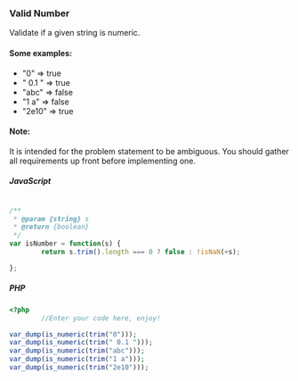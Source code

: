 ### Valid Number

Validate if a given string is numeric.

#### Some examples:
- "0" => true
- " 0.1 " => true
- "abc" => false
- "1 a" => false
- "2e10" => true

#### Note: 
It is intended for the problem statement to be ambiguous. You should gather all requirements up front before implementing one.

##### JavaScript

```JavaScript

/**
 * @param {string} s
 * @return {boolean}
 */
var isNumber = function(s) {
        return s.trim().length === 0 ? false : !isNaN(+s);

};
```

##### PHP

```PHP
<?php
        //Enter your code here, enjoy!

var_dump(is_numeric(trim("0")));
var_dump(is_numeric(trim(" 0.1 ")));
var_dump(is_numeric(trim("abc")));
var_dump(is_numeric(trim("1 a")));
var_dump(is_numeric(trim("2e10")));
```